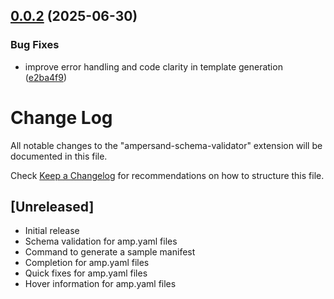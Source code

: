 ## [0.0.2](https://github.com/amp-labs/vs-code-extension/compare/v0.0.1...v0.0.2) (2025-06-30)

### Bug Fixes

- improve error handling and code clarity in template generation ([e2ba4f9](https://github.com/amp-labs/vs-code-extension/commit/e2ba4f9c29ed440ea1e1f3d0b10fd1ff94fb27bb))

# Change Log

All notable changes to the "ampersand-schema-validator" extension will be documented in this file.

Check [Keep a Changelog](http://keepachangelog.com/) for recommendations on how to structure this file.

## [Unreleased]

- Initial release
- Schema validation for amp.yaml files
- Command to generate a sample manifest
- Completion for amp.yaml files
- Quick fixes for amp.yaml files
- Hover information for amp.yaml files
